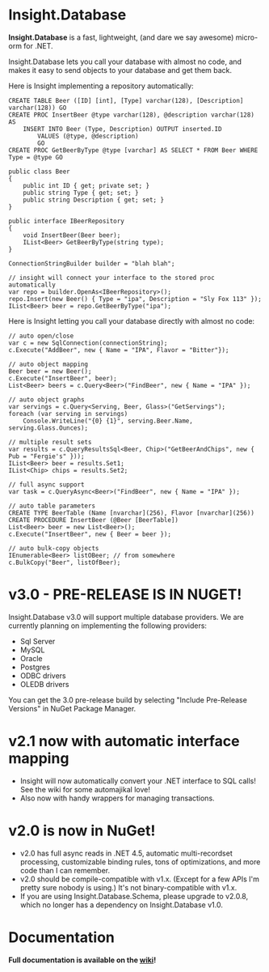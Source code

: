 # Insight.Database #

**Insight.Database** is a fast, lightweight, (and dare we say awesome) micro-orm for .NET.

Insight.Database lets you call your database with almost no code, and makes it easy to send objects to your database and get them back.

Here is Insight implementing a repository automatically:

	CREATE TABLE Beer ([ID] [int], [Type] varchar(128), [Description] varchar(128)) GO
	CREATE PROC InsertBeer @type varchar(128), @description varchar(128) AS
		INSERT INTO Beer (Type, Description) OUTPUT inserted.ID
			VALUES (@type, @description)
			GO
	CREATE PROC GetBeerByType @type [varchar] AS SELECT * FROM Beer WHERE Type = @type GO

	public class Beer
	{
		public int ID { get; private set; }
		public string Type { get; set; }
		public string Description { get; set; }
	}

	public interface IBeerRepository
	{
		void InsertBeer(Beer beer);
		IList<Beer> GetBeerByType(string type);
	}

	ConnectionStringBuilder builder = "blah blah";

	// insight will connect your interface to the stored proc automatically
	var repo = builder.OpenAs<IBeerRepository>();
	repo.Insert(new Beer() { Type = "ipa", Description = "Sly Fox 113" });
	IList<Beer> beer = repo.GetBeerByType("ipa");

Here is Insight letting you call your database directly with almost no code:

	// auto open/close
	var c = new SqlConnection(connectionString);
	c.Execute("AddBeer", new { Name = "IPA", Flavor = "Bitter"});

	// auto object mapping
	Beer beer = new Beer();
	c.Execute("InsertBeer", beer);
	List<Beer> beers = c.Query<Beer>("FindBeer", new { Name = "IPA" });

	// auto object graphs
	var servings = c.Query<Serving, Beer, Glass>("GetServings");
	foreach (var serving in servings)
		Console.WriteLine("{0} {1}", serving.Beer.Name, serving.Glass.Ounces);

	// multiple result sets
	var results = c.QueryResultsSql<Beer, Chip>("GetBeerAndChips", new { Pub = "Fergie's" }));
	IList<Beer> beer = results.Set1;
	IList<Chip> chips = results.Set2;

	// full async support
	var task = c.QueryAsync<Beer>("FindBeer", new { Name = "IPA" });

	// auto table parameters
	CREATE TYPE BeerTable (Name [nvarchar](256), Flavor [nvarchar](256))
	CREATE PROCEDURE InsertBeer (@Beer [BeerTable])
	List<Beer> beer = new List<Beer>();
	c.Execute("InsertBeer", new { Beer = beer });

	// auto bulk-copy objects
	IEnumerable<Beer> listOBeer; // from somewhere
	c.BulkCopy("Beer", listOfBeer);

# v3.0 - PRE-RELEASE IS IN NUGET! #

Insight.Database v3.0 will support multiple database providers. We are currently planning on implementing the following providers:

- Sql Server
- MySQL
- Oracle
- Postgres
- ODBC drivers
- OLEDB drivers

You can get the 3.0 pre-release build by selecting "Include Pre-Release Versions" in NuGet Package Manager. 

# v2.1 now with automatic interface mapping #

- Insight will now automatically convert your .NET interface to SQL calls! See the wiki for some automajikal love!
- Also now with handy wrappers for managing transactions.

# v2.0 is now in NuGet! #

- v2.0 has full async reads in .NET 4.5, automatic multi-recordset processing, customizable binding rules, tons of optimizations, and more code than I can remember.
- v2.0 should be compile-compatible with v1.x. (Except for a few APIs I'm pretty sure nobody is using.) It's not binary-compatible with v1.x.
- If you are using Insight.Database.Schema, please upgrade to v2.0.8, which no longer has a dependency on Insight.Database v1.0.

# Documentation #

**Full documentation is available on the [wiki](https://github.com/jonwagner/Insight.Database/wiki)!**

